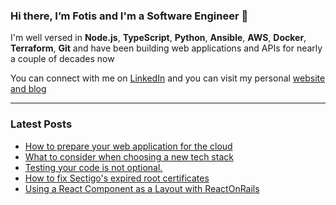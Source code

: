 ### Hi there, I’m Fotis and I'm a Software Engineer 👋

I'm well versed in **Node.js**, **TypeScript**, **Python**, **Ansible**, **AWS**, **Docker**, **Terraform**, **Git** and have been building web applications and APIs for nearly a couple of decades now

You can connect with me on [LinkedIn](https://www.linkedin.com/in/falexandrou) and you can visit my personal [website and blog](https://www.falexandrou.dev/)
<hr><h3>Latest Posts</h3><ul>
   <li><a href="https://falexandrou.dev/posts/2021-02-06-how-to-prepare-your-web-application-for-the-cloud">How to prepare your web application for the cloud</a></li>
   <li><a href="https://falexandrou.dev/posts/2021-01-26-choosing-the-stack-for-a-new-project">What to consider when choosing a new tech stack</a></li>
   <li><a href="https://falexandrou.dev/posts/2020-12-20-testing-your-code">Testing your code is not optional.</a></li>
   <li><a href="https://falexandrou.dev/posts/2020-05-30-sectigo-expired-root-certificates">How to fix Sectigo's expired root certificates</a></li>
   <li><a href="https://falexandrou.dev/posts/2019-03-10-react_on_rails_jsx_layout">Using a React Component as a Layout with ReactOnRails</a></li>
</ul>